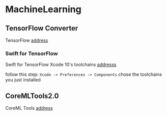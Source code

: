 # MachineLearning

## TensorFlow Converter
  
TensorFlow [address](https://gitub.com/onnx/onnx-coreml)

### Swift for TensorFlow

Swift for TensorFlow Xcode 10's toolchains [addresss](https://github.com/tensorflow/swift/blob/master/Installation.md)

follow this step: `Xcode -> Preferences -> Components` chose the toolchains you just installed

## CoreMLTools2.0

CoreML Tools [address](https://gitub.com/apple/coremltools)